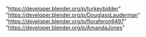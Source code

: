 "https://developer.blender.org/p/turkeybidder"
"https://developer.blender.org/p/DouglassLauderman"
"https://developer.blender.org/p/floraferon9497"
"https://developer.blender.org/p/AmandaJones"
